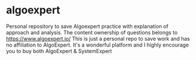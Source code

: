 # algoexpert
Personal repository to save Algoexpert practice with explanation of approach and analysis. The content ownership of questions belongs to https://www.algoexpert.io/ This is just a personal repo to save work and has no affiliation to AlgoExpert. It's a wonderful platform and I highly encourage you to buy both AlgoExpert & SystemExpert
